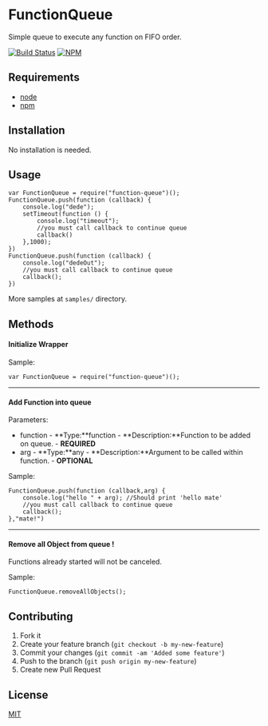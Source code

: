 # FunctionQueue

Simple queue to execute any function on FIFO order.

[![Build Status](https://secure.travis-ci.org/TotenDev/Function-Queue.png?branch=master)](http://travis-ci.org/TotenDev/Function-Queue)
[![NPM](https://nodei.co/npm/function-queue.png?compact=true)](https://nodei.co/npm/function-queue/)

## Requirements

- [node](https://github.com/joyent/node)
- [npm](https://github.com/isaacs/npm)

## Installation

No installation is needed.

## Usage

    var FunctionQueue = require("function-queue")();
    FunctionQueue.push(function (callback) {
	    console.log("dede");
	    setTimeout(function () {
		    console.log("timeout");
		    //you must call callback to continue queue
		    callback()
	    },1000);
    })
    FunctionQueue.push(function (callback) {
	    console.log("dedeOut");
	    //you must call callback to continue queue
	    callback();
    })

More samples at `samples/` directory.

## Methods

#### Initialize Wrapper

Sample:

    var FunctionQueue = require("function-queue")();
---
#### Add Function into queue

Parameters:
- function - **Type:**function - **Description:**Function to be added on queue. - **REQUIRED**
- arg - **Type:**any - **Description:**Argument to be called within function. - **OPTIONAL**

Sample:

    FunctionQueue.push(function (callback,arg) {
	    console.log("hello " + arg); //Should print 'hello mate'
	    //you must call callback to continue queue
	    callback();
    },"mate!")
---
#### Remove all Object from queue !
Functions already started will not be canceled.

Sample:

    FunctionQueue.removeAllObjects();

## Contributing

1. Fork it
2. Create your feature branch (`git checkout -b my-new-feature`)
3. Commit your changes (`git commit -am 'Added some feature'`)
4. Push to the branch (`git push origin my-new-feature`)
5. Create new Pull Request

## License

[MIT](Function-Queue/raw/master/LICENSE)
